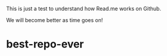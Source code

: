 This is just a test to understand how Read.me works on Github.

We will become better as time goes on!

# best-repo-ever
